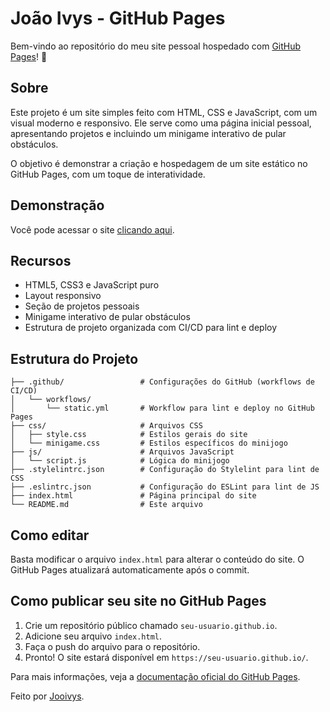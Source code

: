 # João Ivys - GitHub Pages

Bem-vindo ao repositório do meu site pessoal hospedado com [GitHub Pages](https://pages.github.com/)! 🚀

## Sobre

Este projeto é um site simples feito com HTML, CSS e JavaScript, com um visual moderno e responsivo. Ele serve como uma página inicial pessoal, apresentando projetos e incluindo um minigame interativo de pular obstáculos.

O objetivo é demonstrar a criação e hospedagem de um site estático no GitHub Pages, com um toque de interatividade.

## Demonstração

Você pode acessar o site [clicando aqui](https://Jooivys.github.io/).

## Recursos

- HTML5, CSS3 e JavaScript puro
- Layout responsivo
- Seção de projetos pessoais
- Minigame interativo de pular obstáculos
- Estrutura de projeto organizada com CI/CD para lint e deploy

## Estrutura do Projeto

```
├── .github/                 # Configurações do GitHub (workflows de CI/CD)
│   └── workflows/
│       └── static.yml       # Workflow para lint e deploy no GitHub Pages
├── css/                     # Arquivos CSS
│   ├── style.css            # Estilos gerais do site
│   └── minigame.css         # Estilos específicos do minijogo
├── js/                      # Arquivos JavaScript
│   └── script.js            # Lógica do minijogo
├── .stylelintrc.json        # Configuração do Stylelint para lint de CSS
├── .eslintrc.json           # Configuração do ESLint para lint de JS
├── index.html               # Página principal do site
└── README.md                # Este arquivo
```

## Como editar

Basta modificar o arquivo `index.html` para alterar o conteúdo do site. O GitHub Pages atualizará automaticamente após o commit.

## Como publicar seu site no GitHub Pages

1. Crie um repositório público chamado `seu-usuario.github.io`.
2. Adicione seu arquivo `index.html`.
3. Faça o push do arquivo para o repositório.
4. Pronto! O site estará disponível em `https://seu-usuario.github.io/`.

Para mais informações, veja a [documentação oficial do GitHub Pages](https://pages.github.com/).

Feito por [Jooivys](https://github.com/Jooivys).
